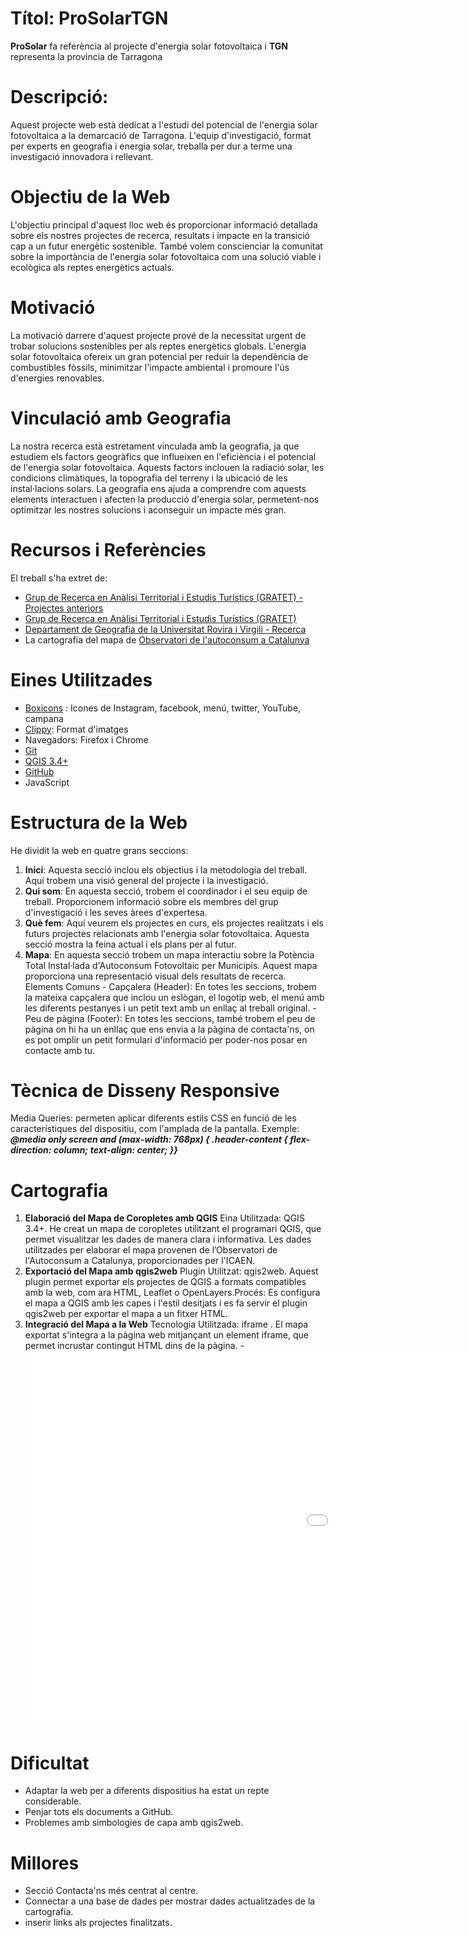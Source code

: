 # Títol: ProSolarTGN
 **ProSolar** fa referència al projecte d'energia solar fotovoltaica i 
 **TGN** representa la provincia de Tarragona
# Descripció:
Aquest projecte web està dedicat a l'estudi del potencial de l'energia solar fotovoltaica a la demarcació de Tarragona. L'equip d'investigació, format per experts en geografia i energia solar, treballa per dur a terme una investigació innovadora i rellevant.
# Objectiu de la Web
L'objectiu principal d'aquest lloc web és proporcionar informació detallada sobre els nostres projectes de recerca, resultats i impacte en la transició cap a un futur energètic sostenible. També volem conscienciar la comunitat sobre la importància de l'energia solar fotovoltaica com una solució viable i ecològica als reptes energètics actuals.
# Motivació
La motivació darrere d'aquest projecte prové de  la necessitat urgent de trobar solucions sostenibles per als reptes energètics globals. L'energia solar fotovoltaica ofereix un gran potencial per reduir la dependència de combustibles fòssils, minimitzar l'impacte ambiental i promoure l'ús d'energies renovables.
# Vinculació amb Geografia
La nostra recerca està estretament vinculada amb la geografia, ja que estudiem els factors geogràfics que influeixen en l'eficiència i el potencial de l'energia solar fotovoltaica. Aquests factors inclouen la radiació solar, les condicions climàtiques, la topografia del terreny i la ubicació de les instal·lacions solars. La geografia ens ajuda a comprendre com aquests elements interactuen i afecten la producció d'energia solar, permetent-nos optimitzar les nostres solucions i aconseguir un impacte més gran.
# Recursos i Referències
El treball s'ha extret de:
- [Grup de Recerca en Anàlisi Territorial i Estudis Turístics (GRATET) - Projectes anteriors](https://www.gratet.urv.cat/ca/projectes/projectes-anteriors/)
- [Grup de Recerca en Anàlisi Territorial i Estudis Turístics (GRATET)](https://www.gratet.urv.cat/ca/)
- [Departament de Geografia de la Universitat Rovira i Virgili - Recerca](https://www.geografia.urv.cat/ca/recerca/)
- La cartografia del mapa de [Observatori de l'autoconsum a Catalunya](https://icaen.gencat.cat/ca/energia/autoconsum/Observatori-de-lautoconsum-a-catalunya/mapes/)
# Eines Utilitzades
- [Boxicons](https://boxicons.com/) : Icones de Instagram, facebook, menú, twitter, YouTube, campana
- [Clippy](https://bennettfeely.com/clippy/): Format d'imatges
- Navegadors: Firefox i Chrome
- [Git](https://git-scm.com/)
- [QGIS 3.4+](https://qgis.org/en/site/)
- [GitHub](https://github.com/)
- JavaScript
# Estructura de la Web
He dividit la web en quatre grans seccions:
   1. **Inici**: Aquesta secció inclou els objectius i la metodologia del treball. Aquí trobem una visió general del  projecte i la investigació.
   2. **Qui som**: En aquesta secció, trobem el coordinador i el seu equip de treball. Proporcionem informació sobre els membres del  grup d'investigació i les seves àrees d'expertesa.
   3. **Què fem**: Aquí veurem els projectes en curs, els projectes realitzats i els futurs projectes relacionats amb l'energia solar fotovoltaica. Aquesta secció mostra la  feina actual i els  plans per al futur.
   4. **Mapa**: En aquesta secció trobem un mapa interactiu sobre la Potència Total Instal·lada d'Autoconsum Fotovoltaic per Municipis. Aquest mapa proporciona una representació visual dels  resultats de recerca.
       Elements Comuns
          - Capçalera (Header): En totes les seccions, trobem la mateixa capçalera que inclou un eslògan, el logotip web, el menú amb les diferents pestanyes i un petit text amb un enllaç al treball original.
          - Peu de pàgina (Footer): En totes les seccions, també trobem el peu de pàgina on hi ha un enllaç que ens envia a la pàgina de contacta'ns, on es pot omplir un petit formulari d'informació per poder-nos posar en contacte amb tu.
# Tècnica de Disseny Responsive
 Media Queries: permeten aplicar diferents estils CSS en funció de les característiques del dispositiu, com l'amplada de la pantalla.
   Exemple:
     ***@media only screen and (max-width: 768px) {
         .header-content {
          flex-direction: column;
          text-align: center; }}***
# Cartografia
  1. **Elaboració del Mapa de Coropletes amb QGIS**
    Eina Utilitzada: QGIS 3.4+.  He creat un mapa de coropletes utilitzant el programari QGIS, que permet visualitzar les dades de manera clara i informativa. Les dades utilitzades per elaborar el mapa provenen de l’Observatori de l'Autoconsum a Catalunya, proporcionades per l'ICAEN.
  2. **Exportació del Mapa amb qgis2web**
    Plugin Utilitzat: qgis2web. Aquest plugin permet exportar els projectes de QGIS a formats compatibles amb la web, com ara HTML, Leaflet o OpenLayers.Procés: Es configura el mapa a QGIS amb les capes i l'estil desitjats i es fa servir el plugin qgis2web per exportar el mapa a un fitxer HTML.
  3. **Integració del Mapa a la Web**
    Tecnologia Utilitzada: iframe . El mapa exportat s'integra a la pàgina web mitjançant un element iframe, que permet incrustar contingut HTML dins de la pàgina.
     -**<iframe frameborder="0" scrolling="no" marginheight="0" marginwidth="0" width="1500" height="600" style="border:0;" allowfullscreen="" loading="lazy" referrerpolicy="no-referrer-when-downgrade" src="./mapes/qgis2web_2024_05_21-18_36_26_694442/index.html"></iframe>**
# Dificultat  
- Adaptar la web per a diferents dispositius ha estat un repte considerable.
- Penjar tots els documents a GitHub.
- Problemes amb simbologies de capa amb qgis2web.
# Millores
- Secció Contacta'ns més centrat al centre.
- Connectar a una base de dades per mostrar dades actualitzades de la cartografia.
- inserir links als projectes finalitzats.
